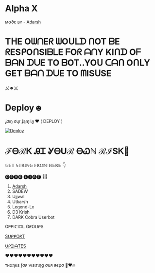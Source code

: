 
# Alpha X


мα∂ɛ вʏ - [Adarsh](https://t.me/adarshop_xd) 


# TᕼE OᗯᑎEᖇ ᗯOᑌᒪᗪ ᑎOT ᗷE ᖇESᑭOᑎSIᗷᒪE ᖴOᖇ ᗩᑎY KIᑎᗪ Oᖴ ᗷᗩN ᗪᑌE TO ᗷOT..YOᑌ ᑕᗩᑎ OᑎᒪY  GET ᗷᗩᑎ ᗪᑌE TO ᗰISᑌSE 


乂☻乂


# Deploy☻


ʝơıŋ ơųr ʄąɱıƖყ ❤️ ( DEPLOY )


[![Deploy](https://www.herokucdn.com/deploy/button.svg)](https://heroku.com/deploy?template=https://github.com/Adarshbotmaker/Alpha-Userbot)


# ℱᎾℛᏦ ᎯᏆ ᎽᎾUℛ ᎾᏇℕ ℛℐЅᏦ🙆



𝔾𝔼𝕋 𝕊𝕋ℝ𝕀ℕ𝔾 𝔽ℝ𝕆𝕄 ℍ𝔼ℝ𝔼 👇 








🅓🅔🅥🅢 🅛🅘🅢🅣 🧑‍💻

1. [Adarsh](https://t.me/adarshop_xd)
2. SADEW
3. Ujjwal 
4. Utkarsh
5. Legend-Lx
6. D3 Krish
7. DARK Cobra Userbot


OᖴᖴIᑕIᗩᒪ GᖇOᑌᑭS 

[SᑌᑭᑭOᖇT](https://t.me/Alpha_bot_support)


[ᑌᑭᗪᗩTES](https://t.me/Alpha_bot_updates)

❤️❤️❤️❤️❤️❤️❤️❤️❤️❤️❤️

тнαηкѕ ƒσя νιѕιтιηg συя яєρσ 🎉❤️🔥
